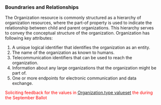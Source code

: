 ### Boundraries and Relationships
The Organization resource is commonly structured as a hierarchy of organization resources, where the part-of property is used to indicate the relationship between child and parent organizations. This hierarchy serves to convey the conceptual structure of the organization. Organization has following key attributes:
1. A unique logical identifier that identifies the organization as an entity.
2. The name of the organization as known to humans.
3. Telecommunication identifiers that can be used to reach the organization.
4. Information about any large organizations that the organization might be part of.
5. One or more endpoints for electronic communication and data exchange.

<span style='color: red;'>Soliciting feedback for the values in [Organization.type valueset](ValueSet-OrgTypeVS.html) the  during the September Ballot</span>

